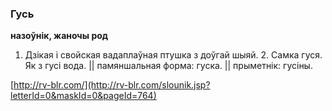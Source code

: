 ### Гусь
**назоўнік, жаночы род**

1. Дзікая і свойская вадаплаўная птушка з доўгай шыяй. 2. Самка гуся. Як з гусі вода. || памяншальная форма: гуска. || прыметнік: гусіны.

<a rel="author">[http://rv-blr.com/](http://rv-blr.com/slounik.jsp?letterId=0&maskId=0&pageId=764)</a>
